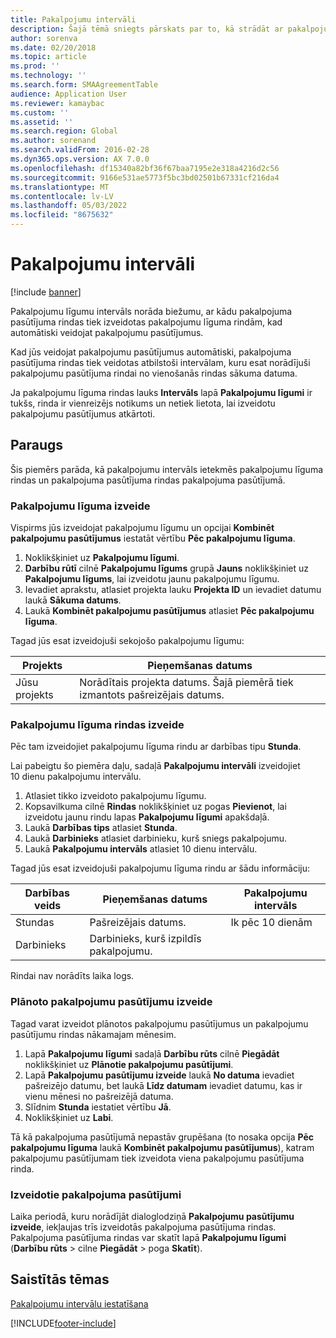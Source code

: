 ```yaml
---
title: Pakalpojumu intervāli
description: Šajā tēmā sniegts pārskats par to, kā strādāt ar pakalpojumu intervāliem. Pakalpojumu līgumu intervāls norāda biežumu, ar kādu pakalpojuma pasūtījuma rindas tiek izveidotas pakalpojumu līguma rindām, kad automātiski veidojat pakalpojumu pasūtījumus.
author: sorenva
ms.date: 02/20/2018
ms.topic: article
ms.prod: ''
ms.technology: ''
ms.search.form: SMAAgreementTable
audience: Application User
ms.reviewer: kamaybac
ms.custom: ''
ms.assetid: ''
ms.search.region: Global
ms.author: sorenand
ms.search.validFrom: 2016-02-28
ms.dyn365.ops.version: AX 7.0.0
ms.openlocfilehash: df15340a82bf36f67baa7195e2e318a4216d2c56
ms.sourcegitcommit: 9166e531ae5773f5bc3bd02501b67331cf216da4
ms.translationtype: MT
ms.contentlocale: lv-LV
ms.lasthandoff: 05/03/2022
ms.locfileid: "8675632"
---
```

# <a name="service-intervals"></a>Pakalpojumu intervāli

[!include [banner](../includes/banner.md)]

Pakalpojumu līgumu intervāls norāda biežumu, ar kādu pakalpojuma pasūtījuma rindas tiek izveidotas pakalpojumu līguma rindām, kad automātiski veidojat pakalpojumu pasūtījumus.

Kad jūs veidojat pakalpojumu pasūtījumus automātiski, pakalpojuma pasūtījuma rindas tiek veidotas atbilstoši intervālam, kuru esat norādījuši pakalpojumu pasūtījuma rindai no vienošanās rindas sākuma datuma.

Ja pakalpojumu līguma rindas lauks **Intervāls** lapā **Pakalpojumu līgumi** ir tukšs, rinda ir vienreizējs notikums un netiek lietota, lai izveidotu pakalpojumu pasūtījumus atkārtoti.

## <a name="example"></a>Paraugs

Šis piemērs parāda, kā pakalpojumu intervāls ietekmēs pakalpojumu līguma rindas un pakalpojuma pasūtījuma rindas pakalpojuma pasūtījumā.

### <a name="create-a-service-agreement"></a>Pakalpojumu līguma izveide

Vispirms jūs izveidojat pakalpojumu līgumu un opcijai **Kombinēt pakalpojumu pasūtījumus** iestatāt vērtību **Pēc pakalpojumu līguma**.

1. Noklikšķiniet uz **Pakalpojumu līgumi**.
2. **Darbību rūtī** cilnē **Pakalpojumu līgums** grupā **Jauns** noklikšķiniet uz **Pakalpojumu līgums**, lai izveidotu jaunu pakalpojumu līgumu.
3. Ievadiet aprakstu, atlasiet projekta lauku **Projekta ID** un ievadiet datumu laukā **Sākuma datums**.
4. Laukā **Kombinēt pakalpojumu pasūtījumus** atlasiet **Pēc pakalpojumu līguma**.

Tagad jūs esat izveidojuši sekojošo pakalpojumu līgumu:

| Projekts      | Pieņemšanas datums                                                                         |
|--------------|------------------------------------------------------------------------------------|
| Jūsu projekts | Norādītais projekta datums. Šajā piemērā tiek izmantots pašreizējais datums. |

### <a name="create-a-service-agreement-line"></a>Pakalpojumu līguma rindas izveide

Pēc tam izveidojiet pakalpojumu līguma rindu ar darbības tipu **Stunda**.

Lai pabeigtu šo piemēra daļu, sadaļā **Pakalpojumu intervāli** izveidojiet 10 dienu pakalpojumu intervālu. 

1. Atlasiet tikko izveidoto pakalpojumu līgumu. 
2. Kopsavilkuma cilnē **Rindas** noklikšķiniet uz pogas **Pievienot**, lai izveidotu jaunu rindu lapas **Pakalpojumu līgumi** apakšdaļā.
3. Laukā **Darbības tips** atlasiet **Stunda**.
4. Laukā **Darbinieks** atlasiet darbinieku, kurš sniegs pakalpojumu.
5. Laukā **Pakalpojumu intervāls** atlasiet 10 dienu intervālu.

Tagad jūs esat izveidojuši pakalpojumu līguma rindu ar šādu informāciju:

| Darbības veids | Pieņemšanas datums                               | Pakalpojumu intervāls |
|------------------|------------------------------------------|------------------|
| Stundas             | Pašreizējais datums.                        | Ik pēc 10 dienām    |
| Darbinieks           | Darbinieks, kurš izpildīs pakalpojumu. |                  |

Rindai nav norādīts laika logs. 

### <a name="create-planned-service-orders"></a>Plānoto pakalpojumu pasūtījumu izveide

Tagad varat izveidot plānotos pakalpojumu pasūtījumus un pakalpojumu pasūtījumu rindas nākamajam mēnesim.

1. Lapā **Pakalpojumu līgumi** sadaļā **Darbību rūts** cilnē **Piegādāt** noklikšķiniet uz **Plānotie pakalpojumu pasūtījumi**.
2. Lapā **Pakalpojumu pasūtījumu izveide** laukā **No datuma** ievadiet pašreizējo datumu, bet laukā **Līdz datumam** ievadiet datumu, kas ir vienu mēnesi no pašreizējā datuma.
3. Slīdnim **Stunda** iestatiet vērtību **Jā**. 
4. Noklikšķiniet uz **Labi**.

Tā kā pakalpojuma pasūtījumā nepastāv grupēšana (to nosaka opcija **Pēc pakalpojumu līguma** laukā **Kombinēt pakalpojumu pasūtījumus**), katram pakalpojumu pasūtījumam tiek izveidota viena pakalpojumu pasūtījuma rinda.

### <a name="service-orders-created"></a>Izveidotie pakalpojuma pasūtījumi

Laika periodā, kuru norādījāt dialoglodziņā **Pakalpojumu pasūtījumu izveide**, iekļaujas trīs izveidotās pakalpojuma pasūtījuma rindas. Pakalpojuma pasūtījuma rindas var skatīt lapā **Pakalpojumu līgumi** (**Darbību rūts** \> cilne **Piegādāt** \> poga **Skatīt**).

## <a name="related-topics"></a>Saistītās tēmas

[Pakalpojumu intervālu iestatīšana](set-up-service-intervals.md)  



[!INCLUDE[footer-include](../../includes/footer-banner.md)]